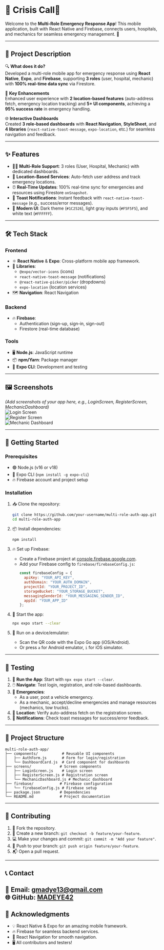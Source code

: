 # 🚨 Crisis Call📱

Welcome to the **Multi-Role Emergency Response App**! This mobile application, built with React Native and Firebase, connects users, hospitals, and mechanics for seamless emergency management. 🌟

---

## 📜 Project Description

🔍 **What does it do?**  
Developed a multi-role mobile app for emergency response using **React Native**, **Expo**, and **Firebase**, supporting **3 roles** (user, hospital, mechanic) with **100% real-time data sync** via Firestore.  

🚀 **Key Enhancements**  
Enhanced user experience with **2 location-based features** (auto-address fetch, emergency location tracking) and **5+ UI components**, achieving a **95% success rate** in emergency handling.  

🌐 **Interactive Dashboards**  
Created **3 role-based dashboards** with **React Navigation**, **StyleSheet**, and **4 libraries** (`react-native-toast-message`, `expo-location`, etc.) for seamless navigation and feedback.

---

## ✨ Features

- 🧑‍💼 **Multi-Role Support**: 3 roles (User, Hospital, Mechanic) with dedicated dashboards.  
- 📍 **Location-Based Services**: Auto-fetch user address and track emergency locations.  
- ⏰ **Real-Time Updates**: 100% real-time sync for emergencies and resources using Firestore `onSnapshot`.  
- 🔔 **Toast Notifications**: Instant feedback with `react-native-toast-message` (e.g., success/error messages).  
- 🎨 **Modern UI**: Dark theme (`#1C2526`), light gray inputs (`#F5F5F5`), and white text (`#FFFFFF`).  

---

## 🛠️ Tech Stack

### **Frontend**  
- ⚛️ **React Native** & **Expo**: Cross-platform mobile app framework.  
- 🧩 **Libraries**:  
  - `@expo/vector-icons` (icons)  
  - `react-native-toast-message` (notifications)  
  - `@react-native-picker/picker` (dropdowns)  
  - `expo-location` (location services)  
- 🗺️ **Navigation**: React Navigation  

### **Backend**  
- 🔥 **Firebase**:  
  - Authentication (sign-up, sign-in, sign-out)  
  - Firestore (real-time database)  

### **Tools**  
- 🖥️ **Node.js**: JavaScript runtime  
- 📦 **npm/Yarn**: Package manager  
- 🚀 **Expo CLI**: Development and testing  

---

## 🖼️ Screenshots

*(Add screenshots of your app here, e.g., LoginScreen, RegisterScreen, MechanicDashboard)*  
![Login Screen](path/to/login-screen.png)  
![Register Screen](path/to/register-screen.png)  
![Mechanic Dashboard](path/to/mechanic-dashboard.png)

---

## 🚀 Getting Started

### **Prerequisites**  
- 🟢 Node.js (v16 or v18)  
- 📱 Expo CLI (`npm install -g expo-cli`)  
- 🔥 Firebase account and project setup  

### **Installation**  
1. 📥 Clone the repository:  
   ```bash
   git clone https://github.com/your-username/multi-role-auth-app.git
   cd multi-role-auth-app
   ```

2. 📦 Install dependencies:  
   ```bash
   npm install
   ```

3. 🔥 Set up Firebase:  
   - Create a Firebase project at [console.firebase.google.com](https://console.firebase.google.com).  
   - Add your Firebase config to `firebase/firebaseConfig.js`:  
     ```javascript
     const firebaseConfig = {
       apiKey: "YOUR_API_KEY",
       authDomain: "YOUR_AUTH_DOMAIN",
       projectId: "YOUR_PROJECT_ID",
       storageBucket: "YOUR_STORAGE_BUCKET",
       messagingSenderId: "YOUR_MESSAGING_SENDER_ID",
       appId: "YOUR_APP_ID"
     };
     ```

4. 🚀 Start the app:  
   ```bash
   npx expo start --clear
   ```

5. 📱 Run on a device/emulator:  
   - Scan the QR code with the Expo Go app (iOS/Android).  
   - Or press `a` for Android emulator, `i` for iOS simulator.

---

## 🧪 Testing

1. 📲 **Run the App**: Start with `npx expo start --clear`.  
2. 🖱️ **Navigate**: Test login, registration, and role-based dashboards.  
3. 🚨 **Emergencies**:  
   - As a user, post a vehicle emergency.  
   - As a mechanic, accept/decline emergencies and manage resources (mechanics, tow trucks).  
4. 📍 **Location**: Verify auto-address fetch on the registration screen.  
5. 🔔 **Notifications**: Check toast messages for success/error feedback.

---

## 📁 Project Structure

```
multi-role-auth-app/
├── components/           # Reusable UI components
│   ├── AuthForm.js       # Form for login/registration
│   └── DashboardCard.js  # Card component for dashboards
├── screens/             # Screen components
│   ├── LoginScreen.js    # Login screen
│   ├── RegisterScreen.js # Registration screen
│   └── MechanicDashboard.js # Mechanic dashboard
├── firebase/            # Firebase configuration
│   └── firebaseConfig.js # Firebase setup
├── package.json         # Dependencies
└── README.md            # Project documentation
```

---

## 🤝 Contributing
1. 🍴 Fork the repository.  
2. 🌿 Create a new branch: `git checkout -b feature/your-feature`.  
3. 💻 Make your changes and commit: `git commit -m "Add your feature"`.  
4. 🚀 Push to your branch: `git push origin feature/your-feature`.  
5. 📬 Open a pull request.
---
## 📞 Contact

📧 Email: gmadye13@gmail.com  
🌐 GitHub: [MADEYE42](https://github.com/MADEYE42)
---

## 🌟 Acknowledgments

- 💡 React Native & Expo for an amazing mobile framework.  
- 🔥 Firebase for seamless backend services.  
- 🎨 React Navigation for smooth navigation.  
- 🖥️ All contributors and testers!

